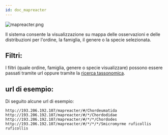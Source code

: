 ```yaml
---
id: doc_mapreacter
---
```


![mapreacter.png](assets/mapreacter.png)

Il sistema consente la visualizzazione su mappa delle osservazioni e delle distribuzioni per l'ordine, la famiglia, il genere o la specie selezionata.

## Filtri:

I filtri (quale ordine, famiglia, genere o specie visualizzare) possono essere passati tramite url oppure tramite la [ricerca tassonomica](doc_search.md).

## url di esempio:

Di seguito alcune url di esempio:
```
http://193.206.192.107/mapreacter/#/Chordeumatida
http://193.206.192.107/mapreacter/#/*/Chordodidae
http://193.206.192.107/mapreacter/#/*/*/Chordodes
http://193.206.192.107/mapreacter/#/*/*/*/Smicromyrme ruficollis ruficollis
```







